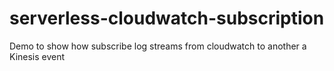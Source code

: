 # serverless-cloudwatch-subscription
Demo to show how subscribe log streams from cloudwatch to another a Kinesis event
